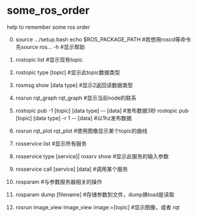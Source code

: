 # some_ros_order
help to remember some ros order

0. source .../setup.bash 
   echo $ROS_PACKAGE_PATH #若想用roscd等命令先source
   ros... -h #显示帮助
1. rostopic list #显示现有topic
2. rostopic type [topic] #显示此topic数据类型
3. rosmsg show [data type] #显示2返回读数据类型
4. rosrun rqt_graph rqt_graph #显示当前node的联系
5. rostopic pub -1 [topic] [data type] -- [data] #发布数据3秒
   rostopic pub [topic] [data type] -r 1 -- [data] #以1hz发布数据
6. rosrun rqt_plot rqt_plot #使用图像显示某个topic的曲线
7. rosservice list #显示所有服务
8. rosservice type [service]| rossrv show #显示此服务的输入参数
9. rosservice call [service] [data] #调用某个服务
10. rosparam #与参数服务器相关的操作
11. rosparam dump [filename] #存储参数到文件，dump换load是读取

12. rosrun image_view image_view image:=[topic] #显示图像，或者
    rqt 
